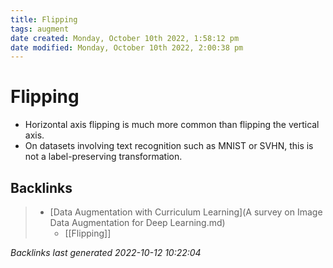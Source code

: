 ```yaml
---
title: Flipping
tags: augment
date created: Monday, October 10th 2022, 1:58:12 pm
date modified: Monday, October 10th 2022, 2:00:38 pm
---
```


# Flipping
- Horizontal axis flipping is much more common than flipping the vertical axis.
- On datasets involving text recognition such as MNIST or SVHN, this is not a label-preserving transformation.

## Backlinks

> - [Data Augmentation with Curriculum Learning](A survey on Image Data Augmentation for Deep Learning.md)
>   - [[Flipping]]

_Backlinks last generated 2022-10-12 10:22:04_
